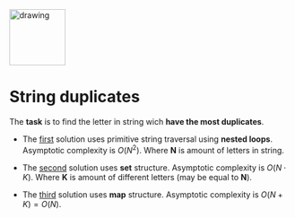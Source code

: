 <img src="https://github.com/EjenY-Poltavchiny/CPLUS-practice/tree/main/String%20duplicates/Readme_info/1610504427_4-p-belii-fon-dlya-yandeksa-13.jpg" alt="drawing" width="100"/>

# String duplicates

The **task** is to find the letter in string wich **have the most duplicates**.

* The [first](https://github.com/EjenY-Poltavchiny/CPLUS-practice/blob/main/String%20duplicates/solution_1.cpp) solution uses primitive string traversal using **nested loops**. Asymptotic complexity is $O(N^2)$. Where **N** is amount of letters in string.

* The [second](https://github.com/EjenY-Poltavchiny/CPLUS-practice/blob/main/String%20duplicates/solution_2.cpp) solution uses **set** structure. Asymptotic complexity is $O(N \cdot K)$. Where **K** is amount of different letters (may be equal to **N**).

* The [third](https://github.com/EjenY-Poltavchiny/CPLUS-practice/blob/main/String%20duplicates/solution_3.cpp) solution uses **map** structure. Asymptotic complexity is $O(N + K) = O(N)$.
